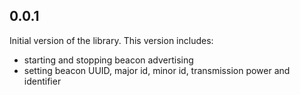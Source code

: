 ## 0.0.1

Initial version of the library. This version includes:
* starting and stopping beacon advertising
* setting beacon UUID, major id, minor id, transmission power and identifier 
